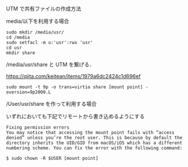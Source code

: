 UTM で共有ファイルの作成方法


media/以下を利用する場合

```
sudo mkdir /media/usr/
cd /media
sudo setfacl -m u:'usr':rwx 'usr'
cd usr
mkdir share
```

/media/usr/share と UTM を繋げる．

https://qiita.com/keitean/items/1979a6dc2424c1d696ef

`sudo mount -t 9p -o trans=virtio share [mount point] -oversion=9p2000.L`


/User/usr/share を作って利用する場合


いずれにおいても下記でリモートから書き込めるようにする
```
Fixing permission errors
You may notice that accessing the mount point fails with “access denied” unless you’re the root user. This is because by default the directory inherits the UID/GID from macOS/iOS which has a different numbering scheme. You can fix the error with the following command:

$ sudo chown -R $USER [mount point]
```

